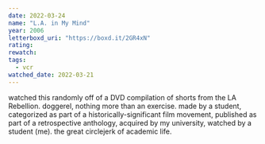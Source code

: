```yaml
---
date: 2022-03-24
name: "L.A. in My Mind"
year: 2006
letterboxd_uri: "https://boxd.it/2GR4xN"
rating: 
rewatch: 
tags:
  - vcr
watched_date: 2022-03-21
---
```


watched this randomly off of a DVD compilation of shorts from the LA Rebellion. doggerel, nothing more than an exercise. made by a student, categorized as part of a historically-significant film movement, published as part of a retrospective anthology, acquired by my university, watched by a student (me). the great circlejerk of academic life.
